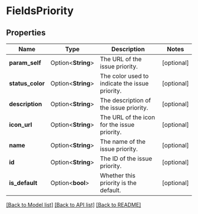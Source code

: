 # FieldsPriority

## Properties

Name | Type | Description | Notes
------------ | ------------- | ------------- | -------------
**param_self** | Option<**String**> | The URL of the issue priority. | [optional]
**status_color** | Option<**String**> | The color used to indicate the issue priority. | [optional]
**description** | Option<**String**> | The description of the issue priority. | [optional]
**icon_url** | Option<**String**> | The URL of the icon for the issue priority. | [optional]
**name** | Option<**String**> | The name of the issue priority. | [optional]
**id** | Option<**String**> | The ID of the issue priority. | [optional]
**is_default** | Option<**bool**> | Whether this priority is the default. | [optional]

[[Back to Model list]](../README.md#documentation-for-models) [[Back to API list]](../README.md#documentation-for-api-endpoints) [[Back to README]](../README.md)


